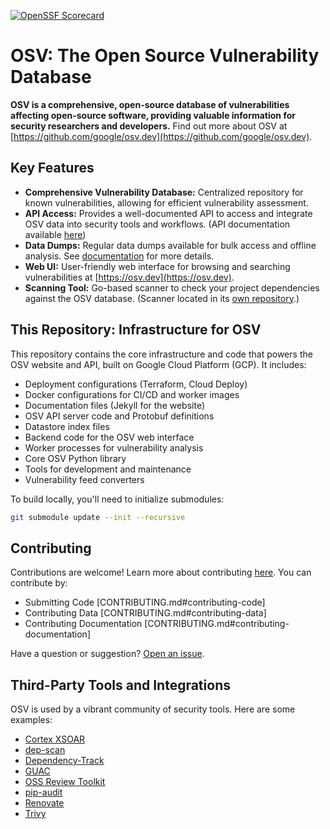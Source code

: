[![OpenSSF Scorecard](https://api.securityscorecards.dev/projects/github.com/google/osv.dev/badge)](https://scorecard.dev/viewer/?uri=github.com/google/osv.dev)

# OSV: The Open Source Vulnerability Database

**OSV is a comprehensive, open-source database of vulnerabilities affecting open-source software, providing valuable information for security researchers and developers.** Find out more about OSV at [https://github.com/google/osv.dev](https://github.com/google/osv.dev).

## Key Features

*   **Comprehensive Vulnerability Database:**  Centralized repository for known vulnerabilities, allowing for efficient vulnerability assessment.
*   **API Access:**  Provides a well-documented API to access and integrate OSV data into security tools and workflows. (API documentation available [here](https://google.github.io/osv.dev/api/))
*   **Data Dumps:**  Regular data dumps available for bulk access and offline analysis.  See [documentation](https://google.github.io/osv.dev/data/#data-dumps) for more details.
*   **Web UI:** User-friendly web interface for browsing and searching vulnerabilities at [https://osv.dev](https://osv.dev).
*   **Scanning Tool:**  Go-based scanner to check your project dependencies against the OSV database. (Scanner located in its [own repository](https://github.com/google/osv-scanner).)

## This Repository: Infrastructure for OSV

This repository contains the core infrastructure and code that powers the OSV website and API, built on Google Cloud Platform (GCP).  It includes:

*   Deployment configurations (Terraform, Cloud Deploy)
*   Docker configurations for CI/CD and worker images
*   Documentation files (Jekyll for the website)
*   OSV API server code and Protobuf definitions
*   Datastore index files
*   Backend code for the OSV web interface
*   Worker processes for vulnerability analysis
*   Core OSV Python library
*   Tools for development and maintenance
*   Vulnerability feed converters

To build locally, you'll need to initialize submodules:
```bash
git submodule update --init --recursive
```
## Contributing

Contributions are welcome! Learn more about contributing [here](CONTRIBUTING.md).
You can contribute by:

*   Submitting Code [CONTRIBUTING.md#contributing-code]
*   Contributing Data [CONTRIBUTING.md#contributing-data]
*   Contributing Documentation [CONTRIBUTING.md#contributing-documentation]

Have a question or suggestion? [Open an issue](https://github.com/google/osv.dev/issues).

## Third-Party Tools and Integrations

OSV is used by a vibrant community of security tools.  Here are some examples:

*   [Cortex XSOAR](https://github.com/demisto/content)
*   [dep-scan](https://github.com/AppThreat/dep-scan)
*   [Dependency-Track](https://github.com/DependencyTrack/dependency-track)
*   [GUAC](https://github.com/guacsec/guac)
*   [OSS Review Toolkit](https://github.com/oss-review-toolkit/ort)
*   [pip-audit](https://github.com/pypa/pip-audit)
*   [Renovate](https://github.com/renovatebot/renovate)
*   [Trivy](https://github.com/aquasecurity/trivy)